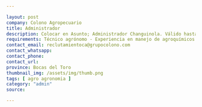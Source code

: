 ```yaml
---

layout: post
company: Colono Agropecuario
title: Administrador
description: Colocar en Asunto; Administrador Changuinola. Válido hasta el 5 de marzo
requirements: Técnico agrónomo - Experiencia en manejo de agroquímicos - Experiencia en manejo de personal - Conocimiento de apps informáticas - Conocimiento en procesos administrativos - Disponibilidad inmediata - Trabajo en equipo - Excelente comunicación
contact_email: reclutamientoca@grupocolono.com
contact_whatsapp: 
contact_phone:
contact_url:
province: Bocas del Toro
thumbnail_img: /assets/img/thumb.png
tags: [ agro agronomia ]
category: "admin"
source:

---
```


